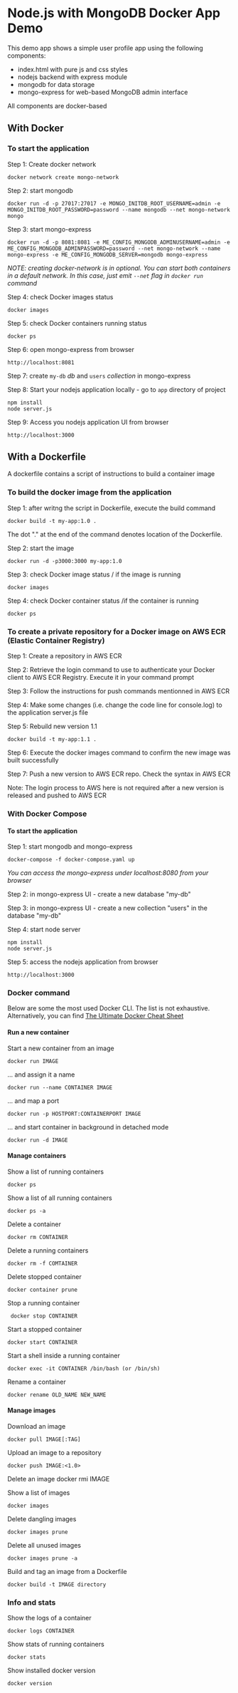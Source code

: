 # Node.js with MongoDB Docker App Demo

This demo app shows a simple user profile app using the following components:
- index.html with pure js and css styles
- nodejs backend with express module
- mongodb for data storage
- mongo-express for web-based MongoDB admin interface

All components are docker-based

## With Docker

### To start the application

Step 1: Create docker network

    docker network create mongo-network 

Step 2: start mongodb 

    docker run -d -p 27017:27017 -e MONGO_INITDB_ROOT_USERNAME=admin -e MONGO_INITDB_ROOT_PASSWORD=password --name mongodb --net mongo-network mongo    

Step 3: start mongo-express
    
    docker run -d -p 8081:8081 -e ME_CONFIG_MONGODB_ADMINUSERNAME=admin -e ME_CONFIG_MONGODB_ADMINPASSWORD=password --net mongo-network --name mongo-express -e ME_CONFIG_MONGODB_SERVER=mongodb mongo-express   

_NOTE: creating docker-network is in optional. You can start both containers in a default network. In this case, just emit `--net` flag in `docker run` command_

Step 4: check Docker images status
    
    docker images 

Step 5: check Docker containers running status
    
    docker ps

Step 6: open mongo-express from browser

    http://localhost:8081

Step 7: create `my-db` _db_ and `users` _collection_ in mongo-express

Step 8: Start your nodejs application locally - go to `app` directory of project 

    npm install 
    node server.js
    
Step 9: Access you nodejs application UI from browser

    http://localhost:3000

## With a Dockerfile
A dockerfile contains a script of instructions to build a container image

### To build the docker image from the application 

Step 1: after writng the script in Dockerfile, execute the build command

    docker build -t my-app:1.0 .

The dot "." at the end of the command denotes location of the Dockerfile.

Step 2: start the image

    docker run -d -p3000:3000 my-app:1.0

Step 3: check Docker image status / if the image is running

    docker images 

Step 4: check Docker container status /if the container is running

    docker ps

### To create a private repository for a Docker image on AWS ECR (Elastic Container Registry)

Step 1: Create a repository in AWS ECR

Step 2: Retrieve the login command to use to authenticate your Docker client to AWS ECR Registry. 
Execute it in your command prompt

Step 3: Follow the instructions for push commands mentionned in AWS ECR 

Step 4: Make some changes (i.e. change the code line for console.log) to the application server.js file

Step 5: Rebuild new version 1.1

    docker build -t my-app:1.1 . 

Step 6: Execute the docker images command to confirm the new image was built successfully 

Step 7: Push a new version to AWS ECR repo. Check the syntax in AWS ECR 

Note: The login process to AWS here is not required after a new version is released and pushed to AWS ECR 

### With Docker Compose

#### To start the application

Step 1: start mongodb and mongo-express

    docker-compose -f docker-compose.yaml up
    
_You can access the mongo-express under localhost:8080 from your browser_
    
Step 2: in mongo-express UI - create a new database "my-db"

Step 3: in mongo-express UI - create a new collection "users" in the database "my-db"       
    
Step 4: start node server 

    npm install
    node server.js
    
Step 5: access the nodejs application from browser 

    http://localhost:3000

### Docker command
Below are some the most used Docker CLI. The list is not exhaustive.
Alternatively, you can find [The Ultimate Docker Cheat Sheet](https://dockerlabs.collabnix.com/docker/cheatsheet/)

#### Run a new container


Start a new container from an image

    docker run IMAGE

... and assign it a name

    docker run --name CONTAINER IMAGE

... and map a port

    docker run -p HOSTPORT:CONTAINERPORT IMAGE

... and start container in background in detached mode

    docker run -d IMAGE

#### Manage containers

Show a list of running containers

    docker ps
    
Show a list of all running containers 
    
    docker ps -a

Delete a container

    docker rm CONTAINER

Delete a running containers

    docker rm -f COMTAINER

Delete stopped container

    docker container prune

Stop a running container

     docker stop CONTAINER

Start a stopped container

    docker start CONTAINER

Start a shell inside a running container

    docker exec -it CONTAINER /bin/bash (or /bin/sh)

Rename a container

    docker rename OLD_NAME NEW_NAME

#### Manage images

Download an image 
    
    docker pull IMAGE[:TAG]

Upload an image to a repository
    
    docker push IMAGE:<1.0>  

Delete an image
    docker rmi IMAGE

Show a list of images

    docker images

Delete dangling images

    docker images prune 

Delete all unused images

    docker images prune -a

Build and tag an image from a Dockerfile

    docker build -t IMAGE directory 

### Info and stats

Show the logs of a container

    docker logs CONTAINER

Show stats of running containers

    docker stats 

Show installed docker version

    docker version